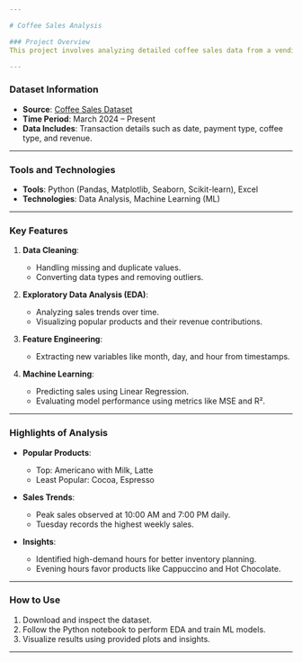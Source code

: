 ```yaml
---

# Coffee Sales Analysis

### Project Overview
This project involves analyzing detailed coffee sales data from a vending machine. The dataset spans from March 2024 to the present and captures daily transaction data. The analysis aims to uncover purchasing patterns, sales trends, and customer preferences to optimize business strategies.

---
```


### Dataset Information
- **Source**: [Coffee Sales Dataset](https://drive.google.com/file/d/1YqP5Na7_o2xBwsFcf-0NTK31u5_EpxKC/view?usp=sharing)  
- **Time Period**: March 2024 – Present  
- **Data Includes**: Transaction details such as date, payment type, coffee type, and revenue.

---

### Tools and Technologies
- **Tools**: Python (Pandas, Matplotlib, Seaborn, Scikit-learn), Excel  
- **Technologies**: Data Analysis, Machine Learning (ML)  

---

### Key Features
1. **Data Cleaning**:
   - Handling missing and duplicate values.
   - Converting data types and removing outliers.

2. **Exploratory Data Analysis (EDA)**:
   - Analyzing sales trends over time.
   - Visualizing popular products and their revenue contributions.

3. **Feature Engineering**:
   - Extracting new variables like month, day, and hour from timestamps.

4. **Machine Learning**:
   - Predicting sales using Linear Regression.
   - Evaluating model performance using metrics like MSE and R².

---

### Highlights of Analysis
- **Popular Products**:
  - Top: Americano with Milk, Latte
  - Least Popular: Cocoa, Espresso  

- **Sales Trends**:
  - Peak sales observed at 10:00 AM and 7:00 PM daily.
  - Tuesday records the highest weekly sales.

- **Insights**:
  - Identified high-demand hours for better inventory planning.
  - Evening hours favor products like Cappuccino and Hot Chocolate.

---

### How to Use
1. Download and inspect the dataset.
2. Follow the Python notebook to perform EDA and train ML models.
3. Visualize results using provided plots and insights.

---
